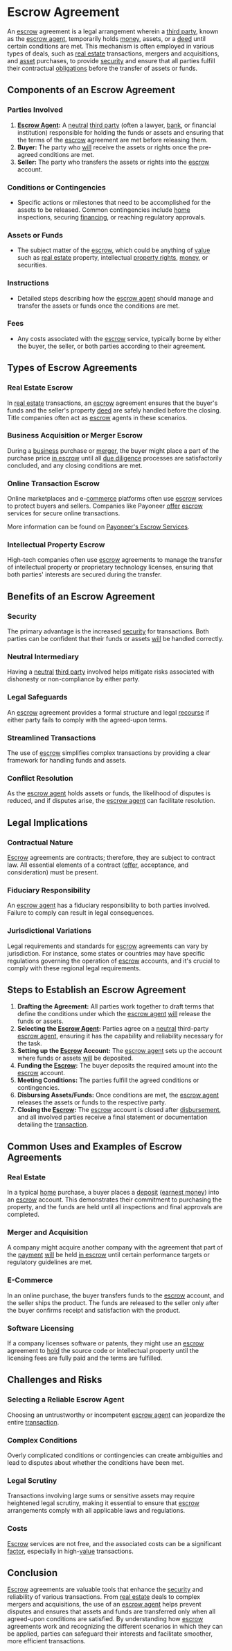 # Escrow Agreement

An [escrow](../e/escrow.md) agreement is a legal arrangement wherein a [third party](../t/third_party.md), known as the [escrow agent](../e/escrow_agent.md), temporarily holds [money](../m/money.md), assets, or a [deed](../d/deed.md) until certain conditions are met. This mechanism is often employed in various types of deals, such as [real estate](../r/real_estate.md) transactions, mergers and acquisitions, and [asset](../a/asset.md) purchases, to provide [security](../s/security.md) and ensure that all parties fulfill their contractual [obligations](../o/obligation.md) before the transfer of assets or funds.

## Components of an Escrow Agreement

### Parties Involved
1. **[Escrow Agent](../e/escrow_agent.md):** A [neutral](../n/neutral.md) [third party](../t/third_party.md) (often a lawyer, [bank](../b/bank.md), or financial institution) responsible for holding the funds or assets and ensuring that the terms of the [escrow](../e/escrow.md) agreement are met before releasing them.
2. **Buyer:** The party who [will](../w/will.md) receive the assets or rights once the pre-agreed conditions are met.
3. **Seller:** The party who transfers the assets or rights into the [escrow](../e/escrow.md) account.

### Conditions or Contingencies
- Specific actions or milestones that need to be accomplished for the assets to be released. Common contingencies include [home](../h/home.md) inspections, securing [financing](../f/financing.md), or reaching regulatory approvals.

### Assets or Funds
- The subject matter of the [escrow](../e/escrow.md), which could be anything of [value](../v/value.md) such as [real estate](../r/real_estate.md) property, intellectual [property rights](../p/property_rights.md), [money](../m/money.md), or securities.

### Instructions
- Detailed steps describing how the [escrow agent](../e/escrow_agent.md) should manage and transfer the assets or funds once the conditions are met.

### Fees
- Any costs associated with the [escrow](../e/escrow.md) service, typically borne by either the buyer, the seller, or both parties according to their agreement.

## Types of Escrow Agreements

### Real Estate Escrow
In [real estate](../r/real_estate.md) transactions, an [escrow](../e/escrow.md) agreement ensures that the buyer's funds and the seller's property [deed](../d/deed.md) are safely handled before the closing. Title companies often act as [escrow](../e/escrow.md) agents in these scenarios. 

### Business Acquisition or Merger Escrow
During a [business](../b/business.md) purchase or [merger](../m/merger.md), the buyer might place a part of the purchase price [in escrow](../i/in_escrow.md) until all [due diligence](../d/due_diligence.md) processes are satisfactorily concluded, and any closing conditions are met.

### Online Transaction Escrow
Online marketplaces and e-[commerce](../c/commerce.md) platforms often use [escrow](../e/escrow.md) services to protect buyers and sellers. Companies like Payoneer [offer](../o/offer.md) [escrow](../e/escrow.md) services for secure online transactions. 

More information can be found on [Payoneer's Escrow Services](https://www.payoneer.com/solutions/escrow-service/).

### Intellectual Property Escrow
High-tech companies often use [escrow](../e/escrow.md) agreements to manage the transfer of intellectual property or proprietary technology licenses, ensuring that both parties' interests are secured during the transfer.

## Benefits of an Escrow Agreement

### Security
The primary advantage is the increased [security](../s/security.md) for transactions. Both parties can be confident that their funds or assets [will](../w/will.md) be handled correctly.

### Neutral Intermediary
Having a [neutral](../n/neutral.md) [third party](../t/third_party.md) involved helps mitigate risks associated with dishonesty or non-compliance by either party.

### Legal Safeguards
An [escrow](../e/escrow.md) agreement provides a formal structure and legal [recourse](../r/recourse.md) if either party fails to comply with the agreed-upon terms.

### Streamlined Transactions
The use of [escrow](../e/escrow.md) simplifies complex transactions by providing a clear framework for handling funds and assets.

### Conflict Resolution
As the [escrow agent](../e/escrow_agent.md) holds assets or funds, the likelihood of disputes is reduced, and if disputes arise, the [escrow agent](../e/escrow_agent.md) can facilitate resolution.

## Legal Implications

### Contractual Nature
[Escrow](../e/escrow.md) agreements are contracts; therefore, they are subject to contract law. All essential elements of a contract ([offer](../o/offer.md), acceptance, and consideration) must be present.

### Fiduciary Responsibility
An [escrow agent](../e/escrow_agent.md) has a fiduciary responsibility to both parties involved. Failure to comply can result in legal consequences.

### Jurisdictional Variations
Legal requirements and standards for [escrow](../e/escrow.md) agreements can vary by jurisdiction. For instance, some states or countries may have specific regulations governing the operation of [escrow](../e/escrow.md) accounts, and it's crucial to comply with these regional legal requirements.

## Steps to Establish an Escrow Agreement

1. **Drafting the Agreement:** All parties work together to draft terms that define the conditions under which the [escrow agent](../e/escrow_agent.md) [will](../w/will.md) release the funds or assets.
2. **Selecting the [Escrow Agent](../e/escrow_agent.md):** Parties agree on a [neutral](../n/neutral.md) third-party [escrow agent](../e/escrow_agent.md), ensuring it has the capability and reliability necessary for the task.
3. **Setting up the [Escrow](../e/escrow.md) Account:** The [escrow agent](../e/escrow_agent.md) sets up the account where funds or assets [will](../w/will.md) be deposited.
4. **Funding the [Escrow](../e/escrow.md):** The buyer deposits the required amount into the [escrow](../e/escrow.md) account.
5. **Meeting Conditions:** The parties fulfill the agreed conditions or contingencies.
6. **Disbursing Assets/Funds:** Once conditions are met, the [escrow agent](../e/escrow_agent.md) releases the assets or funds to the respective party.
7. **Closing the [Escrow](../e/escrow.md):** The [escrow](../e/escrow.md) account is closed after [disbursement](../d/disbursement.md), and all involved parties receive a final statement or documentation detailing the [transaction](../t/transaction.md).

## Common Uses and Examples of Escrow Agreements

### Real Estate
In a typical [home](../h/home.md) purchase, a buyer places a [deposit](../d/deposit.md) ([earnest money](../e/earnest_money.md)) into an [escrow](../e/escrow.md) account. This demonstrates their commitment to purchasing the property, and the funds are held until all inspections and final approvals are completed.

### Merger and Acquisition
A company might acquire another company with the agreement that part of the [payment](../p/payment.md) [will](../w/will.md) be held [in escrow](../i/in_escrow.md) until certain performance targets or regulatory guidelines are met.

### E-Commerce
In an online purchase, the buyer transfers funds to the [escrow](../e/escrow.md) account, and the seller ships the product. The funds are released to the seller only after the buyer confirms receipt and satisfaction with the product.

### Software Licensing
If a company licenses software or patents, they might use an [escrow](../e/escrow.md) agreement to [hold](../h/hold.md) the source code or intellectual property until the licensing fees are fully paid and the terms are fulfilled.

## Challenges and Risks

### Selecting a Reliable Escrow Agent
Choosing an untrustworthy or incompetent [escrow agent](../e/escrow_agent.md) can jeopardize the entire [transaction](../t/transaction.md).

### Complex Conditions
Overly complicated conditions or contingencies can create ambiguities and lead to disputes about whether the conditions have been met.

### Legal Scrutiny
Transactions involving large sums or sensitive assets may require heightened legal scrutiny, making it essential to ensure that [escrow](../e/escrow.md) arrangements comply with all applicable laws and regulations.

### Costs
[Escrow](../e/escrow.md) services are not free, and the associated costs can be a significant [factor](../f/factor.md), especially in high-[value](../v/value.md) transactions.

## Conclusion

[Escrow](../e/escrow.md) agreements are valuable tools that enhance the [security](../s/security.md) and reliability of various transactions. From [real estate](../r/real_estate.md) deals to complex mergers and acquisitions, the use of an [escrow agent](../e/escrow_agent.md) helps prevent disputes and ensures that assets and funds are transferred only when all agreed-upon conditions are satisfied. By understanding how [escrow](../e/escrow.md) agreements work and recognizing the different scenarios in which they can be applied, parties can safeguard their interests and facilitate smoother, more efficient transactions.